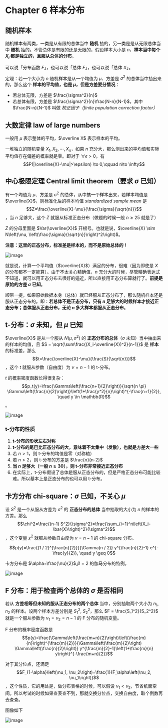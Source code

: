 # Chapter 6 样本分布

## 随机样本

随机样本有两类，一类是从有限的总体当中 **随机** 抽的，另一类是是从无限总体当中 **随机** 抽的。不管总体是有限的还是无限的，假设样本大小是 $n$，**样本当中每个 $X_i$ 都是独立的，且服从总体的分布**。

可以说「分布函数 $F$」，也可以说「总体 $F$」，也可以说「总体 $X$」。

定理：若一个大小为 $n$ 随机样本是从一个均值为 $\mu$、方差是 $\sigma^2$ 的总体当中抽出来的，那么这个 **样本的平均值，也是 $\mu$，但是方差要分情况**：

*   若总体无限，方差是 $\frac{\sigma^2}{n}$
*   若总体有限，方差是 $\frac{\sigma^2}{n}\frac{N-n}{N-1}$，其中 $\frac{N-n}{N-1}$ 叫做 *校正因子（finite population correction factor）*

## 大数定律 law of large numbers

一般用 $\mu$ 表示整体的平均，$\overline X$ 表示样本的平均。

一堆独立的随机变量 $X_1, X_2, \cdots, X_n$，如果 $n$ 充分大，那么测出来的平均值和实际平均值存在偏差的概率就是零。即对于 $\forall \epsilon>0$，有 $$P(|\overline{X}-\mu|>\epsilon) \to 0,\qquad n\to \infty$$

## 中心极限定理 Central limit theorem（要求 $\sigma$ 已知）

有一个均值为 $\mu$、方差是 $\sigma^2$ 的总体，从中搞一个样本出来，若样本均值是 $\overline{X}$，则标准化后的样本均值 *standardized sample mean* 是 $$Z=\frac{\overline{X}-\mu}{\frac{\sigma}{\sqrt{n}}}$$，当 $n$ 足够大，这个 $Z$ 就服从标准正态分布（做题的时候一般 $n\geq25$ 就是了）

$Z$ 的分母里面是 $Var(\overline{X})$ 开根号。也就是说，$\overline{X} \sim N\left(\mu, \left(\frac{\sigma}{\sqrt{n}}\right)^2\right)$。

**注意：这里的正态分布，标准差是样本的，而不是原始总体的！**

![image](https://s2.loli.net/2023/05/08/ypvMIJeTuqtZUKY.png)

就是说，计算一个平均值（$\overline{X}$）满足的分布，很难（因为即使是 $X$ 的分布都不一定能算）。由于不太关心精确值，$n$ 充分大的时候，尽管精确表达式不知道，就可以用正态分布去很好的逼近，所以直接用正态分布算就行了。**前提是原始的方差 $\sigma$ 已知**。

顺带一提，如果原始数据本身（总体）就已经服从正态分布了，那么随机样本还是服从正态分布的。即：**若总体不是正态分布，只有 $n$ 足够大的时候样本才接近正态分布；总体服从正态分布，无论 $n$ 多大样本都服从正态分布**。

## t-分布：$\sigma$ 未知，但 $\mu$ 已知

$\overline{X}$ 是从一个服从 $N(\mu,\sigma^2)$ 的 **正态分布的总体**（$\sigma$ 未知）当中抽出来的样本的均值，且 $S = \sqrt{\sum\frac{(X_i-\overline{X})^2}{n-1}}$ 是 **样本** 的标准差，那么 $$t=\frac{\overline{X}-\mu}{\frac{S}{\sqrt{n}}}$$，这个 $t$ 就服从参数（自由度）为 $\nu=n-1$ 的 t-分布。

$t$ 的概率密度函数长得很复杂：$$p_t(y)=\frac{\Gamma\left(\frac{n+1}{2}\right)}{\sqrt{n \pi} \Gamma\left(\frac{n}{2}\right)}\left(1+\frac{y^2}{n}\right)^{-\frac{n+1}{2}}, \quad y \in \mathbb{R}$$。

![image](https://s2.loli.net/2023/05/08/auFljEbLNe2R1Cd.png)

### t-分布的性质

1.  **t-分布的形状左右对称**
2.  **t-分布的尾巴比正态分布的大，意味着不太集中（发散），也就是方差大一些**
3.  若 $n>1$，则 t-分布的均值是零（对称轴）
4.  若 $n>2$，则 t-分布的方差是 $\frac{n}{n-2}$
5.  **当 $n$ 足够大（一般 $n \geq 30$），则 t-分布非常接近正态分布**
6.  在实际上，t-分布假设了总体是服从正态分布的，但是严格正态分布可能比较难。所以基本上是正态分布的也可以用 t-分布。

## 卡方分布 chi-square：$\sigma$ 已知，不关心 $\mu$

设 $S^2$ 是一个从服从方差为 $\sigma^2$ 的 **正态分布的总体** 当中抽取的大小为 $n$ 的样本的方差。那么 $$\chi^2=\frac{(n-1) S^2}{\sigma^2}=\frac{\sum_{i=1}^n\left(X_i-\bar{X}\right)^2}{\sigma^2}$$，这个变量 $\chi^2$ 就服从参数自由度为 $v=n-1$ 的 chi-square 分布。

$$p(y)=\frac{(1 / 2)^{\frac{n}{2}}}{\Gamma(n / 2)} y^{\frac{n}{2}-1} e^{-\frac{y}{2}}, \quad y \geq 0$$

卡方分布是 $\alpha=\frac{\nu}{2}$,$\beta=2$ 的伽马分布的特例。

![image](https://s2.loli.net/2023/05/15/SXFsLRZiIWEMf5a.png)

## F 分布：用于检查两个总体的 $\sigma$ 是否相同

若从 **方差相等但未知的服从正态分布的两个总体** 当中，分别抽取两个大小为 $n_1$, $n_2$ 的样本。设两个样本方差分别是 $S_1^2$, $S_2^2$，那么 $F = \frac{S_1^2}{S_2^2}$ 就是一个服从参数为 $\nu_1=\nu_2=n-1$ 的 F 分布的随机变量。

F 分布的概率密度函数是 $$p(y)=\frac{\Gamma\left(\frac{m+n}{2}\right)\left(\frac{m}{n}\right)^{\frac{m}{2}}}{\Gamma\left(\frac{m}{2}\right) \Gamma\left(\frac{n}{2}\right)} y^{\frac{m}{2}-1}\left(1+\frac{m}{n} y\right)^{-\frac{m+n}{2}}$$

对于其分位点，还满足 $$F_{1-\alpha}\left(\nu_1, \nu_2\right)=\frac{1}{F_\alpha\left(\nu_2, \nu_1\right)}$$，这个性质，它的用处是，做分布表格的时候，可以假设 $\nu_1<\nu_2$，节省纸面空间。所以考试的时候如果查表查不到，那就交换分位点，交换自由度，取个倒数再去查查。

图像如下

![image](https://s2.loli.net/2023/05/15/My4YlNmdXbuciOU.png)
